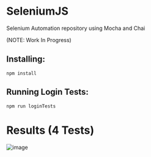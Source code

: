 # SeleniumJS

Selenium Automation repository using Mocha and Chai

(NOTE: Work In Progress)

## Installing:

` npm install `

## Running Login Tests:

`npm run loginTests`

# Results (4 Tests) 

![image](https://user-images.githubusercontent.com/96100804/235330696-e0cf558c-6458-4e1e-b266-6c6cd5ed71ee.png)

